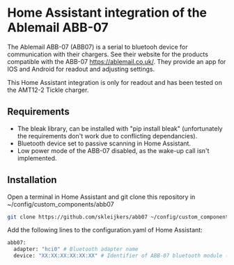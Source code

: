 # Home Assistant integration of the Ablemail ABB-07

The Ablemail ABB-07 (ABB07) is a serial to bluetooh device for communication with their chargers. See their website for the products compatible with the ABB-07 https://ablemail.co.uk/. They provide an app for IOS and Android for readout and adjusting settings.

This Home Assistant integration is only for readout and has been tested on the AMT12-2 Tickle charger.

## Requirements

- The bleak library, can be installed with "pip install bleak" (unfortunately the requirements don't work due to conflicting dependancies).
- Bluetooth device set to passive scanning in Home Assistant.
- Low power mode of the ABB-07 disabled, as the wake-up call isn't implemented.

## Installation

Open a terminal in Home Assistant and git clone this repository in ~/config/custom_components/abb07

```bash
git clone https://github.com/skleijkers/abb07 ~/config/custom_components/abb07
```

Add the following lines to the configuration.yaml of Home Assistant:

```bash
abb07:
  adapter: "hci0" # Bluetooth adapter name
  device: "XX:XX:XX:XX:XX:XX" # Identifier of ABB-07 bluetooth module (MAC address)
```
